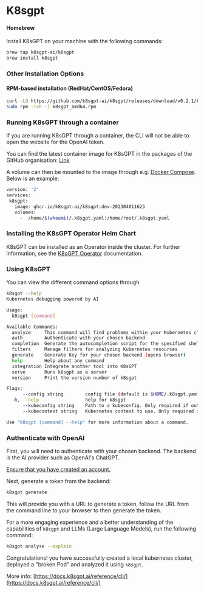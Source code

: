# K8sgpt

#### Homebrew <a href="#homebrew" id="homebrew"></a>

Install K8sGPT on your machine with the following commands:

```bash
brew tap k8sgpt-ai/k8sgpt
brew install k8sgpt
```

### Other Installation Options <a href="#other-installation-options" id="other-installation-options"></a>

#### RPM-based installation (RedHat/CentOS/Fedora) <a href="#rpm-based-installation-redhatcentosfedora" id="rpm-based-installation-redhatcentosfedora"></a>

```bash
curl -LO https://github.com/k8sgpt-ai/k8sgpt/releases/download/v0.2.1/k8sgpt_amd64.rpm
sudo rpm -ivh -i k8sgpt_amd64.rpm
```

### Running K8sGPT through a container <a href="#running-k8sgpt-through-a-container" id="running-k8sgpt-through-a-container"></a>

If you are running K8sGPT through a container, the CLI will not be able to open the website for the OpenAI token.

You can find the latest container image for K8sGPT in the packages of the GitHub organisation: [Link](https://github.com/k8sgpt-ai/k8sgpt/pkgs/container/k8sgpt)

A volume can then be mounted to the image through e.g. [Docker Compose](https://docs.docker.com/storage/volumes/). Below is an example:

```bash
version: '2'
services:
 k8sgpt:
   image: ghcr.io/k8sgpt-ai/k8sgpt:dev-202304011623
   volumes:
     -  /home/$(whoami)/.k8sgpt.yaml:/home/root/.k8sgpt.yaml
```

### Installing the K8sGPT Operator Helm Chart <a href="#installing-the-k8sgpt-operator-helm-chart" id="installing-the-k8sgpt-operator-helm-chart"></a>

K8sGPT can be installed as an Operator inside the cluster. For further information, see the [K8sGPT Operator](https://docs.k8sgpt.ai/getting-started/in-cluster-operator/) documentation.

### Using K8sGPT <a href="#using-k8sgpt" id="using-k8sgpt"></a>

You can view the different command options through

```bash
k8sgpt --help
Kubernetes debugging powered by AI

Usage:
  k8sgpt [command]

Available Commands:
  analyze     This command will find problems within your Kubernetes cluster
  auth        Authenticate with your chosen backend
  completion  Generate the autocompletion script for the specified shell
  filters     Manage filters for analyzing Kubernetes resources
  generate    Generate Key for your chosen backend (opens browser)
  help        Help about any command
  integration Integrate another tool into K8sGPT
  serve       Runs k8sgpt as a server
  version     Print the version number of k8sgpt

Flags:
      --config string        config file (default is $HOME/.k8sgpt.yaml)
  -h, --help                 help for k8sgpt
      --kubeconfig string    Path to a kubeconfig. Only required if out-of-cluster.
      --kubecontext string   Kubernetes context to use. Only required if out-of-cluster.

Use "k8sgpt [command] --help" for more information about a command.
```

### Authenticate with OpenAI <a href="#authenticate-with-openai" id="authenticate-with-openai"></a>

First, you will need to authenticate with your chosen backend. The backend is the AI provider such as OpenAI's ChatGPT.

[Ensure that you have created an account.](https://chat.openai.com/auth/login)

Next, generate a token from the backend:

```bash
k8sgpt generate
```

This will provide you with a URL to generate a token, follow the URL from the command line to your browser to then generate the token.

For a more engaging experience and a better understanding of the capabilities of `k8sgpt` and LLMs (Large Language Models), run the following command:

```bash
k8sgpt analyse --explain
```

Congratulations! you have successfully created a local kubernetes cluster, deployed a "broken Pod" and analyzed it using `k8sgpt`.



More info: [https://docs.k8sgpt.ai/reference/cli/](https://docs.k8sgpt.ai/reference/cli/)
